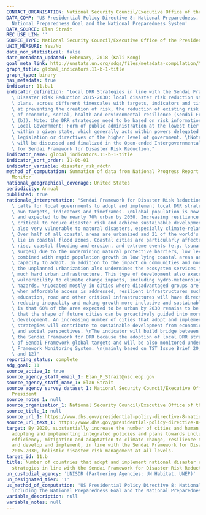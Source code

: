 ```yaml
---
CONTACT_ORGANISATION: National Security Council/Executive Office of the President
DATA_COMP: 'US Presidential Policy Directive 8: National Preparedness, including the
  National Preparedness Goal and the National Preparedness System'
DATA_SOURCE: Elan Strait
REC_USE_LIM: ''
SOURCE_TYPE: National Security Council/Executive Office of the President - https://www.dhs.gov/presidential-policy-directive-8-national-preparedness
UNIT_MEASURE: Yes/No
data_non_statistical: false
date_metadata_updated: February, 2018 (Kali Kong)
goal_meta_link: http://unstats.un.org/sdgs/files/metadata-compilation/Metadata-Goal-11.pdf
graph_title: global_indicators.11-b-1-title
graph_type: binary
has_metadata: true
indicator: 11.b.1
indicator_definition: "Local DRR Strategies in line with the Sendai Framework for\
  \ Disaster Risk Reduction 2015-2030: local disaster risk reduction strategies and\
  \ plans, across different timescales with targets, indicators and time frames, aimed\
  \ at preventing the creation of risk, the reduction of existing risk and the strengthening\
  \ of economic, social, health and environmental resilience (Sendai Framework, para27\
  \ (b)). Note: the DRR strategies need to be based on risk information and assessments.\
  \ Local Government: Form of public administration at the lowest tier of administration\
  \ within a given state, which generally acts within powers delegated to them by\
  \ legislation or directives of the higher level of government. \tNote: Terminology\
  \ will be discussed and finalized in the Open-ended Intergovernmental Working Group\
  \ for Sendai Framework for Disaster Risk Reduction."
indicator_name: global_indicators.11-b-1-title
indicator_sort_order: 11-0b-01
indicator_variable: disaster_rsk_rdctn
method_of_computation: Summation of data from National Progress Report of the Sendai
  Monitor
national_geographical_coverage: United States
periodicity: Annual
published: true
rationale_interpretation: "Sendai Framework for Disaster Risk Reduction 2015-2030\
  \ calls for local governments to adopt and implement local DRR strategies with their\
  \ own targets, indicators and timeframes. \nGlobal population is now half urban\
  \ and expected to be nearly 70% urban by 2050. Increasing resilience of cities is\
  \ critical to reduce disaster risk and achieve sustainable development. Cities are\
  \ also very vulnerable to natural disasters, especially climate-related shocks.\
  \ Over half of all coastal areas are urbanized and 21 of the world's 33 megacities\
  \ lie in coastal flood zones. Coastal cities are particularly affected by sea level\
  \ rise, coastal flooding and erosion, and extreme events (e.g. tsunamis and storm\
  \ surges) due to the undermining natural protective barriers, low levels of development\
  \ combined with rapid population growth in low lying coastal areas and inadequate\
  \ capacity to adapt. In addition to the impact on communities and non-human species,\
  \ the unplanned urbanization also undermines the ecosystem services that support\
  \ much hard urban infrastructure. This type of development also exacerbates urban\
  \ vulnerability to climate change impacts, including hydro-meteorological and geological\
  \ hazards. \nLocated mostly in cities where disadvantaged groups are situated and\
  \ when affordable access is addressed, resilient infrastructures such as health,\
  \ education, road and other critical infrastructures will have direct impact on\
  \ reducing inequality and making growth more inclusive and sustainable. \nThe opportunity\
  \ is that 60% of the area expected to be urban by 2030 remains to be built, indicating\
  \ that the shape of future cities can be proactively guided into more risk-sensitive\
  \ development. An increasing number of cities that adopt and implement local DRR\
  \ strategies will contribute to sustainable development from economic, environmental\
  \ and social perspectives. \nThe indicator will build bridge between the SDGs and\
  \ the Sendai Framework for DRR because the adoption of local DRR strategies is one\
  \ of Sendai Framework global targets and will be also monitored under the Sendai\
  \ Framework Monitoring System. \n(mainly based on TST Issue Brief 20, 11, 23, 14\
  \ and 12)"
reporting_status: complete
sdg_goal: 11
source_active_1: true
source_agency_staff_email_1: Elan_P_Strait@nsc.eop.gov
source_agency_staff_name_1: Elan Strait
source_agency_survey_dataset_1: National Security Council/Executive Office of the
  President
source_notes_1: null
source_organisation_1: National Security Council/Executive Office of the President
source_title_1: null
source_url_1: https://www.dhs.gov/presidential-policy-directive-8-national-preparedness
source_url_text_1: https://www.dhs.gov/presidential-policy-directive-8-national-preparedness
target: By 2020, substantially increase the number of cities and human settlements
  adopting and implementing integrated policies and plans towards inclusion, resource
  efficiency, mitigation and adaptation to climate change, resilience to disasters,
  and develop and implement, in line with the Sendai Framework for Disaster Risk Reduction
  2015-2030, holistic disaster risk management at all levels.
target_id: 11.b
title: Number of countries that adopt and implement national disaster risk reduction
  strategies in line with the Sendai Framework for Disaster Risk Reduction 2015-2030
un_custodial_agency: 'UNISDR (Partnering Agencies: UN Habitat, UNEP)'
un_designated_tier: '1'
us_method_of_computation: 'US Presidential Policy Directive 8: National Preparedness,
  including the National Preparedness Goal and the National Preparedness System'
variable_description: null
variable_notes: null
---
```

